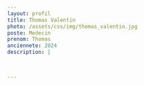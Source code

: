 ```yaml
---
layout: profil
title: Thomas Valentin
photo: /assets/css/img/thomas_valentin.jpg
poste: Medecin
prenom: Thomas
anciennete: 2024
description: |


  
---
```

